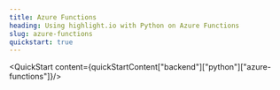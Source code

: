 ```yaml
---
title: Azure Functions
heading: Using highlight.io with Python on Azure Functions
slug: azure-functions
quickstart: true
---
```


<QuickStart content={quickStartContent["backend"]["python"]["azure-functions"]}/>
